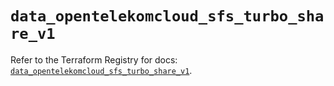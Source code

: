 # `data_opentelekomcloud_sfs_turbo_share_v1`

Refer to the Terraform Registry for docs: [`data_opentelekomcloud_sfs_turbo_share_v1`](https://registry.terraform.io/providers/opentelekomcloud/opentelekomcloud/1.36.47/docs/data-sources/sfs_turbo_share_v1).
